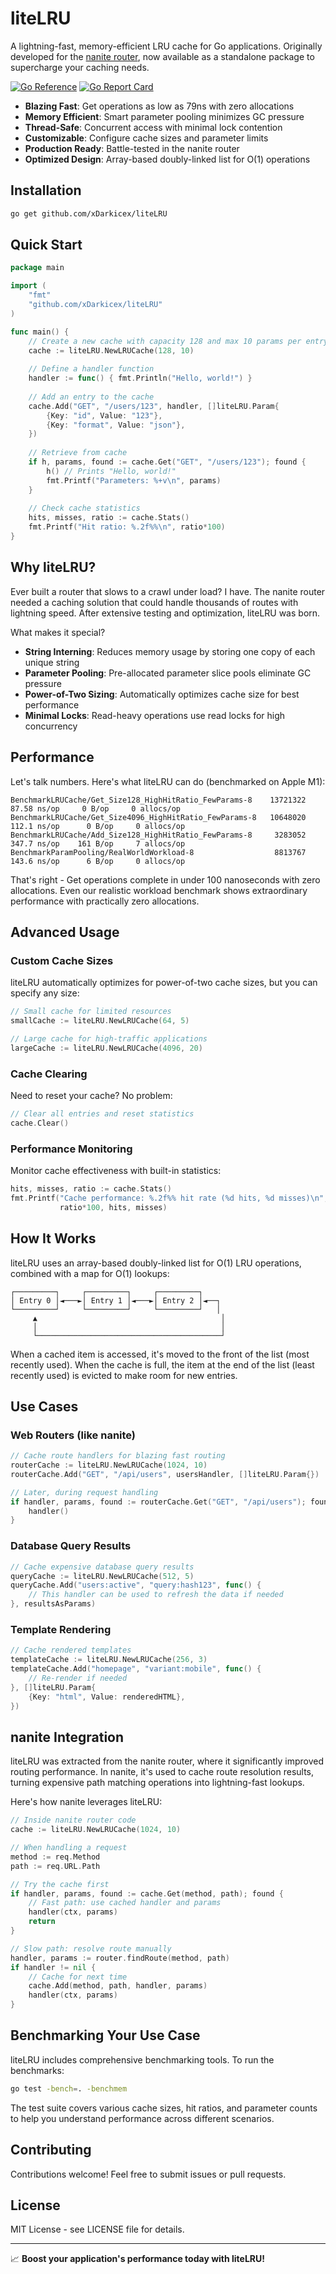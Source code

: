 # liteLRU

A lightning-fast, memory-efficient LRU cache for Go applications. Originally developed for the [nanite router](https://github.com/xDarkicex/nanite), now available as a standalone package to supercharge your caching needs.

[![Go Reference](https://pkg.go.dev/badge/github.com/xDarkicex/liteLRU)](https://pkg.go.dev/github.com/xDarkicex/liteLRU)
[![Go Report Card](https://goreportcard.com/badge/github.com/xDarkicex/liteLRU)](https://goreportcard.com/report/github.com/xDarkicex/liteLRU)

- **Blazing Fast**: Get operations as low as 79ns with zero allocations
- **Memory Efficient**: Smart parameter pooling minimizes GC pressure
- **Thread-Safe**: Concurrent access with minimal lock contention
- **Customizable**: Configure cache sizes and parameter limits
- **Production Ready**: Battle-tested in the nanite router
- **Optimized Design**: Array-based doubly-linked list for O(1) operations

## Installation

```bash
go get github.com/xDarkicex/liteLRU
```

## Quick Start

```go
package main

import (
    "fmt"
    "github.com/xDarkicex/liteLRU"
)

func main() {
    // Create a new cache with capacity 128 and max 10 params per entry
    cache := liteLRU.NewLRUCache(128, 10)
    
    // Define a handler function
    handler := func() { fmt.Println("Hello, world!") }
    
    // Add an entry to the cache
    cache.Add("GET", "/users/123", handler, []liteLRU.Param{
        {Key: "id", Value: "123"},
        {Key: "format", Value: "json"},
    })
    
    // Retrieve from cache
    if h, params, found := cache.Get("GET", "/users/123"); found {
        h() // Prints "Hello, world!"
        fmt.Printf("Parameters: %+v\n", params)
    }
    
    // Check cache statistics
    hits, misses, ratio := cache.Stats()
    fmt.Printf("Hit ratio: %.2f%%\n", ratio*100)
}
```

## Why liteLRU?

Ever built a router that slows to a crawl under load? I have. The nanite router needed a caching solution that could handle thousands of routes with lightning speed. After extensive testing and optimization, liteLRU was born.

What makes it special?

- **String Interning**: Reduces memory usage by storing one copy of each unique string
- **Parameter Pooling**: Pre-allocated parameter slice pools eliminate GC pressure
- **Power-of-Two Sizing**: Automatically optimizes cache size for best performance
- **Minimal Locks**: Read-heavy operations use read locks for high concurrency

## Performance

Let's talk numbers. Here's what liteLRU can do (benchmarked on Apple M1):

```
BenchmarkLRUCache/Get_Size128_HighHitRatio_FewParams-8    13721322     87.58 ns/op     0 B/op     0 allocs/op
BenchmarkLRUCache/Get_Size4096_HighHitRatio_FewParams-8   10648020    112.1 ns/op      0 B/op     0 allocs/op
BenchmarkLRUCache/Add_Size128_HighHitRatio_FewParams-8     3283052    347.7 ns/op    161 B/op     7 allocs/op
BenchmarkParamPooling/RealWorldWorkload-8                  8813767    143.6 ns/op      6 B/op     0 allocs/op
```

That's right - Get operations complete in under 100 nanoseconds with zero allocations. Even our realistic workload benchmark shows extraordinary performance with practically zero allocations.

## Advanced Usage

### Custom Cache Sizes

liteLRU automatically optimizes for power-of-two cache sizes, but you can specify any size:

```go
// Small cache for limited resources
smallCache := liteLRU.NewLRUCache(64, 5)

// Large cache for high-traffic applications
largeCache := liteLRU.NewLRUCache(4096, 20)
```

### Cache Clearing

Need to reset your cache? No problem:

```go
// Clear all entries and reset statistics
cache.Clear()
```

### Performance Monitoring

Monitor cache effectiveness with built-in statistics:

```go
hits, misses, ratio := cache.Stats()
fmt.Printf("Cache performance: %.2f%% hit rate (%d hits, %d misses)\n", 
           ratio*100, hits, misses)
```

## How It Works

liteLRU uses an array-based doubly-linked list for O(1) LRU operations, combined with a map for O(1) lookups:

```
┌─────────┐     ┌─────────┐     ┌─────────┐
│ Entry 0 │◄───►│ Entry 1 │◄───►│ Entry 2 │◄──┐
└─────────┘     └─────────┘     └─────────┘   │
     ▲                                         │
     │                                         │
     └─────────────────────────────────────────┘
```

When a cached item is accessed, it's moved to the front of the list (most recently used). When the cache is full, the item at the end of the list (least recently used) is evicted to make room for new entries.

## Use Cases

### Web Routers (like nanite)

```go
// Cache route handlers for blazing fast routing
routerCache := liteLRU.NewLRUCache(1024, 10)
routerCache.Add("GET", "/api/users", usersHandler, []liteLRU.Param{})

// Later, during request handling
if handler, params, found := routerCache.Get("GET", "/api/users"); found {
    handler()
}
```

### Database Query Results

```go
// Cache expensive database query results
queryCache := liteLRU.NewLRUCache(512, 5)
queryCache.Add("users:active", "query:hash123", func() {
    // This handler can be used to refresh the data if needed
}, resultsAsParams)
```

### Template Rendering

```go
// Cache rendered templates
templateCache := liteLRU.NewLRUCache(256, 3)
templateCache.Add("homepage", "variant:mobile", func() {
    // Re-render if needed
}, []liteLRU.Param{
    {Key: "html", Value: renderedHTML},
})
```

## nanite Integration

liteLRU was extracted from the nanite router, where it significantly improved routing performance. In nanite, it's used to cache route resolution results, turning expensive path matching operations into lightning-fast lookups.

Here's how nanite leverages liteLRU:

```go
// Inside nanite router code
cache := liteLRU.NewLRUCache(1024, 10)

// When handling a request
method := req.Method
path := req.URL.Path

// Try the cache first
if handler, params, found := cache.Get(method, path); found {
    // Fast path: use cached handler and params
    handler(ctx, params)
    return
}

// Slow path: resolve route manually
handler, params := router.findRoute(method, path)
if handler != nil {
    // Cache for next time
    cache.Add(method, path, handler, params)
    handler(ctx, params)
}
```

## Benchmarking Your Use Case

liteLRU includes comprehensive benchmarking tools. To run the benchmarks:

```bash
go test -bench=. -benchmem
```

The test suite covers various cache sizes, hit ratios, and parameter counts to help you understand performance across different scenarios.

## Contributing

Contributions welcome! Feel free to submit issues or pull requests.

## License

MIT License - see LICENSE file for details.

---

📈 **Boost your application's performance today with liteLRU!**

